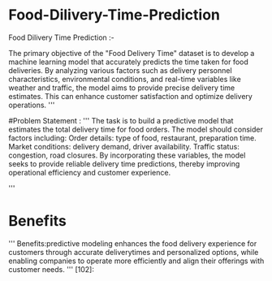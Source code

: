 # Food-Dilivery-Time-Prediction

Food Dilivery Time Prediction :-

The primary objective of the "Food Delivery Time" dataset is to develop a machine learning model that accurately predicts the time taken for food deliveries. By analyzing various factors such as delivery personnel characteristics, environmental conditions, and real-time variables like weather and traffic, the model aims to provide precise delivery time estimates. This can enhance customer satisfaction and optimize delivery operations. '''

#Problem Statement : 
'''
The task is to build a predictive model that estimates the total delivery time for food orders. The model should consider factors including:
Order details: type of food, restaurant, preparation time.
Market conditions: delivery demand, driver availability.
Traffic status: congestion, road closures.
By incorporating these variables, the model seeks to provide reliable delivery time predictions, thereby improving operational
efficiency and customer experience. 

'''
# Benefits
'''
Benefits:predictive modeling enhances the food delivery experience for customers through accurate deliverytimes and personalized
options, while enabling companies to operate more efficiently and align their offerings with customer needs.
'''
[102]:
